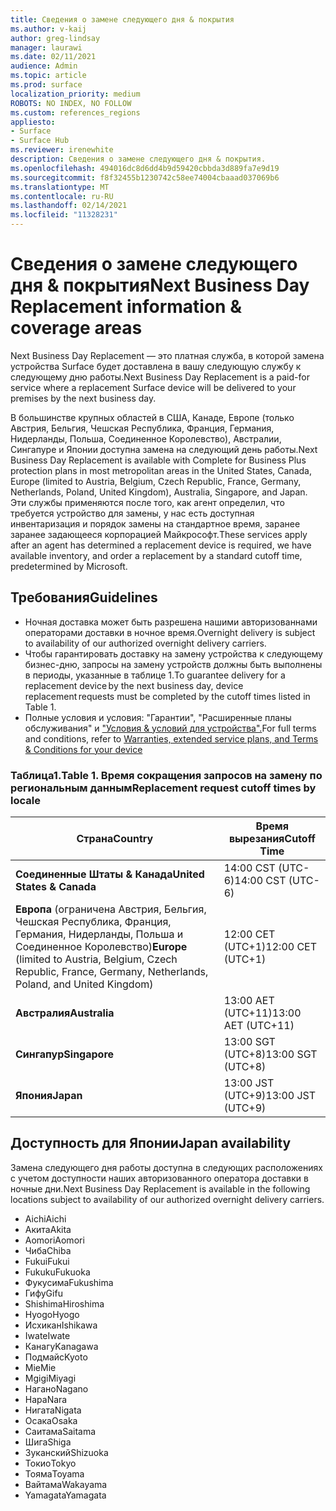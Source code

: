 ```yaml
---
title: Сведения о замене следующего дня & покрытия
ms.author: v-kaij
author: greg-lindsay
manager: laurawi
ms.date: 02/11/2021
audience: Admin
ms.topic: article
ms.prod: surface
localization_priority: medium
ROBOTS: NO INDEX, NO FOLLOW
ms.custom: references_regions
appliesto:
- Surface
- Surface Hub
ms.reviewer: irenewhite
description: Сведения о замене следующего дня & покрытия.
ms.openlocfilehash: 494016dc8d6dd4b9d59420cbbda3d889fa7e9d19
ms.sourcegitcommit: f8f32455b1230742c58ee74004cbaaad037069b6
ms.translationtype: MT
ms.contentlocale: ru-RU
ms.lasthandoff: 02/14/2021
ms.locfileid: "11328231"
---
```

# <span data-ttu-id="5ce1c-103">Сведения о замене следующего дня & покрытия</span><span class="sxs-lookup"><span data-stu-id="5ce1c-103">Next Business Day Replacement information & coverage areas</span></span>

<span data-ttu-id="5ce1c-104">Next Business Day Replacement — это платная служба, в которой замена устройства Surface будет доставлена в вашу следующую службу к следующему дню работы.</span><span class="sxs-lookup"><span data-stu-id="5ce1c-104">Next Business Day Replacement is a paid-for service where a replacement Surface device will be delivered to your premises by the next business day.</span></span> 

<span data-ttu-id="5ce1c-105">В большинстве крупных областей в США, Канаде, Европе (только Австрия, Бельгия, Чешская Республика, Франция, Германия, Нидерланды, Польша, Соединенное Королевство), Австралии, Сингапуре и Японии доступна замена на следующий день работы.</span><span class="sxs-lookup"><span data-stu-id="5ce1c-105">Next Business Day Replacement is available with Complete for Business Plus protection plans in most metropolitan areas in the United States, Canada, Europe (limited to Austria, Belgium, Czech Republic, France, Germany, Netherlands, Poland, United Kingdom), Australia, Singapore, and Japan.</span></span> <span data-ttu-id="5ce1c-106">Эти службы применяются после того, как агент определил, что требуется устройство для замены, у нас есть доступная инвентаризация и порядок замены на стандартное время, заранее заранее задающееся корпорацией Майкрософт.</span><span class="sxs-lookup"><span data-stu-id="5ce1c-106">These services apply after an agent has determined a replacement device is required, we have available inventory, and order a replacement by a standard cutoff time, predetermined by Microsoft.</span></span> 

## <span data-ttu-id="5ce1c-107">Требования</span><span class="sxs-lookup"><span data-stu-id="5ce1c-107">Guidelines</span></span>

- <span data-ttu-id="5ce1c-108">Ночная доставка может быть разрешена нашими авторизованнами операторами доставки в ночное время.</span><span class="sxs-lookup"><span data-stu-id="5ce1c-108">Overnight delivery is subject to availability of our authorized overnight delivery carriers.</span></span>
- <span data-ttu-id="5ce1c-109">Чтобы гарантировать доставку на замену устройства к следующему бизнес-дню, запросы на замену устройств должны быть выполнены в периоды, указанные в таблице 1.</span><span class="sxs-lookup"><span data-stu-id="5ce1c-109">To guarantee delivery for a replacement device by the next business day, device replacement requests must be completed by the cutoff times listed in Table 1.</span></span> 
- <span data-ttu-id="5ce1c-110">Полные условия и условия: "Гарантии", "Расширенные планы обслуживания" и ["Условия & условий для устройства".](https://support.microsoft.com/topic/warranties-extended-service-plans-and-terms-conditions-for-your-device-eedf7a23-84a7-1a47-480b-0e10503eedf5)</span><span class="sxs-lookup"><span data-stu-id="5ce1c-110">For full terms and conditions, refer to [Warranties, extended service plans, and Terms & Conditions for your device](https://support.microsoft.com/topic/warranties-extended-service-plans-and-terms-conditions-for-your-device-eedf7a23-84a7-1a47-480b-0e10503eedf5)</span></span>

### <span data-ttu-id="5ce1c-111">Таблица1.</span><span class="sxs-lookup"><span data-stu-id="5ce1c-111">Table 1.</span></span> <span data-ttu-id="5ce1c-112">Время сокращения запросов на замену по региональным данным</span><span class="sxs-lookup"><span data-stu-id="5ce1c-112">Replacement request cutoff times by locale</span></span>

| <span data-ttu-id="5ce1c-113">Страна</span><span class="sxs-lookup"><span data-stu-id="5ce1c-113">Country</span></span>                                                                                                    | <span data-ttu-id="5ce1c-114">Время вырезания</span><span class="sxs-lookup"><span data-stu-id="5ce1c-114">Cutoff Time</span></span> |
| -------------------------------------------------------------------------------------------------------------- | --------------- |
| **<span data-ttu-id="5ce1c-115">Соединенные Штаты & Канада</span><span class="sxs-lookup"><span data-stu-id="5ce1c-115">United States & Canada</span></span>**                                                                                     | <span data-ttu-id="5ce1c-116">14:00 CST (UTC-6)</span><span class="sxs-lookup"><span data-stu-id="5ce1c-116">14:00 CST    (UTC-6)</span></span>      |
| <span data-ttu-id="5ce1c-117">**Европа** (ограничена Австрия, Бельгия, Чешская Республика, Франция, Германия, Нидерланды, Польша и Соединенное Королевство)</span><span class="sxs-lookup"><span data-stu-id="5ce1c-117">**Europe** (limited to Austria, Belgium, Czech Republic, France, Germany, Netherlands, Poland, and United Kingdom)</span></span> | <span data-ttu-id="5ce1c-118">12:00 CET (UTC+1)</span><span class="sxs-lookup"><span data-stu-id="5ce1c-118">12:00 CET   (UTC+1)</span></span>     |
| **<span data-ttu-id="5ce1c-119">Австралия</span><span class="sxs-lookup"><span data-stu-id="5ce1c-119">Australia</span></span>**                                                                                                  | <span data-ttu-id="5ce1c-120">13:00 AET (UTC+11)</span><span class="sxs-lookup"><span data-stu-id="5ce1c-120">13:00 AET   (UTC+11)</span></span>    |
| **<span data-ttu-id="5ce1c-121">Сингапур</span><span class="sxs-lookup"><span data-stu-id="5ce1c-121">Singapore</span></span>**                                                                                                  | <span data-ttu-id="5ce1c-122">13:00 SGT (UTC+8)</span><span class="sxs-lookup"><span data-stu-id="5ce1c-122">13:00 SGT    (UTC+8)</span></span>   |
| **<span data-ttu-id="5ce1c-123">Япония</span><span class="sxs-lookup"><span data-stu-id="5ce1c-123">Japan</span></span>**                                                                                                      | <span data-ttu-id="5ce1c-124">13:00 JST (UTC+9)</span><span class="sxs-lookup"><span data-stu-id="5ce1c-124">13:00 JST    (UTC+9)</span></span>   |


## <span data-ttu-id="5ce1c-125">Доступность для Японии</span><span class="sxs-lookup"><span data-stu-id="5ce1c-125">Japan availability</span></span> 

<span data-ttu-id="5ce1c-126">Замена следующего дня работы доступна в следующих расположениях с учетом доступности наших авторизованного оператора доставки в ночные дни.</span><span class="sxs-lookup"><span data-stu-id="5ce1c-126">Next Business Day Replacement is available in the following locations subject to availability of our authorized overnight delivery carriers.</span></span> 

- <span data-ttu-id="5ce1c-127">Aichi</span><span class="sxs-lookup"><span data-stu-id="5ce1c-127">Aichi</span></span>
- <span data-ttu-id="5ce1c-128">Акита</span><span class="sxs-lookup"><span data-stu-id="5ce1c-128">Akita</span></span>
- <span data-ttu-id="5ce1c-129">Aomori</span><span class="sxs-lookup"><span data-stu-id="5ce1c-129">Aomori</span></span>
- <span data-ttu-id="5ce1c-130">Чиба</span><span class="sxs-lookup"><span data-stu-id="5ce1c-130">Chiba</span></span>
- <span data-ttu-id="5ce1c-131">Fukui</span><span class="sxs-lookup"><span data-stu-id="5ce1c-131">Fukui</span></span>
- <span data-ttu-id="5ce1c-132">Fukuku</span><span class="sxs-lookup"><span data-stu-id="5ce1c-132">Fukuoka</span></span>
- <span data-ttu-id="5ce1c-133">Фукусима</span><span class="sxs-lookup"><span data-stu-id="5ce1c-133">Fukushima</span></span>
- <span data-ttu-id="5ce1c-134">Гифу</span><span class="sxs-lookup"><span data-stu-id="5ce1c-134">Gifu</span></span>
- <span data-ttu-id="5ce1c-135">Shishima</span><span class="sxs-lookup"><span data-stu-id="5ce1c-135">Hiroshima</span></span>
- <span data-ttu-id="5ce1c-136">Hyogo</span><span class="sxs-lookup"><span data-stu-id="5ce1c-136">Hyogo</span></span>
- <span data-ttu-id="5ce1c-137">Исхикан</span><span class="sxs-lookup"><span data-stu-id="5ce1c-137">Ishikawa</span></span>
- <span data-ttu-id="5ce1c-138">Iwate</span><span class="sxs-lookup"><span data-stu-id="5ce1c-138">Iwate</span></span>
- <span data-ttu-id="5ce1c-139">Канагу</span><span class="sxs-lookup"><span data-stu-id="5ce1c-139">Kanagawa</span></span>
- <span data-ttu-id="5ce1c-140">Подмайс</span><span class="sxs-lookup"><span data-stu-id="5ce1c-140">Kyoto</span></span>
- <span data-ttu-id="5ce1c-141">Mie</span><span class="sxs-lookup"><span data-stu-id="5ce1c-141">Mie</span></span>
- <span data-ttu-id="5ce1c-142">Mgigi</span><span class="sxs-lookup"><span data-stu-id="5ce1c-142">Miyagi</span></span>
- <span data-ttu-id="5ce1c-143">Нагано</span><span class="sxs-lookup"><span data-stu-id="5ce1c-143">Nagano</span></span>
- <span data-ttu-id="5ce1c-144">Нара</span><span class="sxs-lookup"><span data-stu-id="5ce1c-144">Nara</span></span>
- <span data-ttu-id="5ce1c-145">Нигата</span><span class="sxs-lookup"><span data-stu-id="5ce1c-145">Nigata</span></span>
- <span data-ttu-id="5ce1c-146">Осака</span><span class="sxs-lookup"><span data-stu-id="5ce1c-146">Osaka</span></span>
- <span data-ttu-id="5ce1c-147">Саитама</span><span class="sxs-lookup"><span data-stu-id="5ce1c-147">Saitama</span></span>
- <span data-ttu-id="5ce1c-148">Шига</span><span class="sxs-lookup"><span data-stu-id="5ce1c-148">Shiga</span></span>
- <span data-ttu-id="5ce1c-149">Зуканский</span><span class="sxs-lookup"><span data-stu-id="5ce1c-149">Shizuoka</span></span>
- <span data-ttu-id="5ce1c-150">Токио</span><span class="sxs-lookup"><span data-stu-id="5ce1c-150">Tokyo</span></span>
- <span data-ttu-id="5ce1c-151">Тояма</span><span class="sxs-lookup"><span data-stu-id="5ce1c-151">Toyama</span></span>
- <span data-ttu-id="5ce1c-152">Вайтама</span><span class="sxs-lookup"><span data-stu-id="5ce1c-152">Wakayama</span></span>
- <span data-ttu-id="5ce1c-153">Yamagata</span><span class="sxs-lookup"><span data-stu-id="5ce1c-153">Yamagata</span></span>

